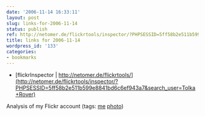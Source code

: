 ```yaml
---
date: '2006-11-14 16:33:11'
layout: post
slug: links-for-2006-11-14
status: publish
ref: http://netomer.de/flickrtools/inspector/?PHPSESSID=5ff58b2e511b599e8841bd6c6ef943a7&search_user=Tolka+Rover
title: links for 2006-11-14
wordpress_id: '133'
categories:
- bookmarks
---
```




  * [flickrInspector | http://netomer.de/flickrtools/](http://netomer.de/flickrtools/inspector/?PHPSESSID=5ff58b2e511b599e8841bd6c6ef943a7&search_user=Tolka+Rover)




Analysis of my Flickr account (tags: [me](http://del.icio.us/eob/me) [photo](http://del.icio.us/eob/photo))






